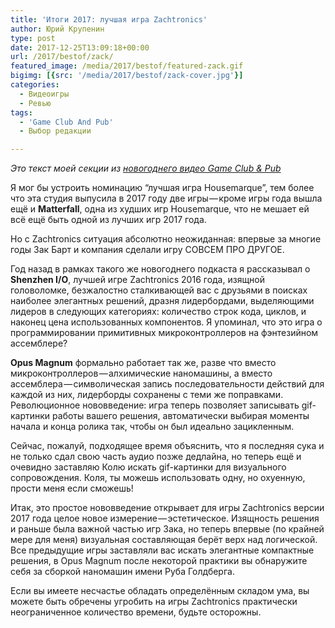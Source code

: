 ```yaml
---
title: 'Итоги 2017: лучшая игра Zachtronics'
author: Юрий Крупенин
type: post
date: 2017-12-25T13:09:18+00:00
url: /2017/bestof/zack/
featured_image: /media/2017/bestof/featured-zack.gif
bigimg: [{src: '/media/2017/bestof/zack-cover.jpg'}]
categories:
  - Видеоигры
  - Ревью
tags:
  - 'Game Club And Pub'
  - Выбор редакции

---
```

_Это текст моей секции из [новогоднего видео Game Club & Pub][1]_

Я мог бы устроить номинацию “лучшая игра Housemarque”, тем более что эта студия выпусила в 2017 году две игры — кроме игры года вышла ещё и **Matterfall**, одна из худших игр Housemarque, что не мешает ей всё ещё быть одной из лучших игр 2017 года.

Но с Zachtronics ситуация абсолютно неожиданная: впервые за многие годы Зак Барт и компания сделали игру СОВСЕМ ПРО ДРУГОЕ.

Год назад в рамках такого же новогоднего подкаста я рассказывал о **Shenzhen I/O**, лучшей игре Zachtronics 2016 года, изящной головоломке, безжалостно сталкивающей вас с друзьями в поисках наиболее элегантных решений, дразня лидербордами, выделяющими лидеров в следующих категориях: количество строк кода, циклов, и наконец цена использованных компонентов. Я упоминал, что это игра о программировании примитивных микроконтроллеров на фэнтезийном ассемблере?

**Opus Magnum** формально работает так же, разве что вместо микроконтроллеров — алхимические наномашины, а вместо ассемблера — символическая запись последовательности действий для каждой из них, лидерборды сохранены с теми же поправками. Революционное нововведение: игра теперь позволяет записывать gif-картинки работы вашего решения, автоматически выбирая моменты начала и конца ролика так, чтобы он был идеально зацикленным.

Сейчас, пожалуй, подходящее время объяснить, что я последняя сука и не только сдал свою часть аудио позже дедлайна, но теперь ещё и очевидно заставляю Колю искать gif-картинки для визуального сопровождения. Коля, ты можешь использовать одну, но охуенную, прости меня если сможешь!

Итак, это простое нововведение открывает для игры Zachtronics версии 2017 года целое новое измерение — эстетическое. Изящность решения и раньше была важной частью игр Зака, но теперь впервые (по крайней мере для меня) визуальная составляющая берёт верх над логической. Все предыдущие игры заставляли вас искать элегантные компактные решения, в Opus Magnum после некоторой практики вы обнаружите себя за сборкой наномашин имени Руба Голдберга.

Если вы имеете несчастье обладать определённым складом ума, вы можете быть обречены угробить на игры Zachtronics практически неограниченное количество времени, будьте осторожны.

[1]: https://www.youtube.com/watch?v=8xNjskITdUA
